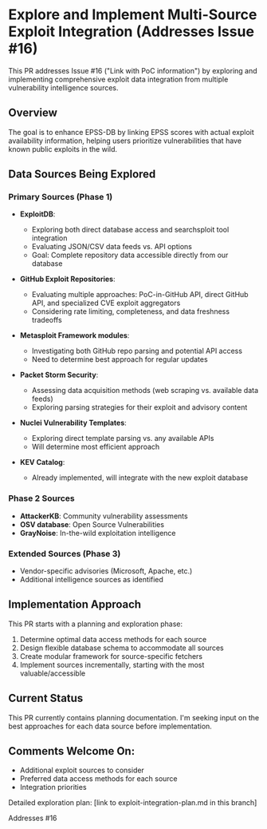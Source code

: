 # Explore and Implement Multi-Source Exploit Integration (Addresses Issue #16)

This PR addresses Issue #16 ("Link with PoC information") by exploring and implementing comprehensive exploit data integration from multiple vulnerability intelligence sources.

## Overview
The goal is to enhance EPSS-DB by linking EPSS scores with actual exploit availability information, helping users prioritize vulnerabilities that have known public exploits in the wild.

## Data Sources Being Explored

### Primary Sources (Phase 1)
- **ExploitDB**: 
  - Exploring both direct database access and searchsploit tool integration
  - Evaluating JSON/CSV data feeds vs. API options
  - Goal: Complete repository data accessible directly from our database

- **GitHub Exploit Repositories**: 
  - Evaluating multiple approaches: PoC-in-GitHub API, direct GitHub API, and specialized CVE exploit aggregators
  - Considering rate limiting, completeness, and data freshness tradeoffs

- **Metasploit Framework modules**:
  - Investigating both GitHub repo parsing and potential API access
  - Need to determine best approach for regular updates

- **Packet Storm Security**:
  - Assessing data acquisition methods (web scraping vs. available data feeds)
  - Exploring parsing strategies for their exploit and advisory content

- **Nuclei Vulnerability Templates**:
  - Exploring direct template parsing vs. any available APIs
  - Will determine most efficient approach

- **KEV Catalog**:
  - Already implemented, will integrate with the new exploit database

### Phase 2 Sources
- **AttackerKB**: Community vulnerability assessments
- **OSV database**: Open Source Vulnerabilities
- **GrayNoise**: In-the-wild exploitation intelligence

### Extended Sources (Phase 3)
- Vendor-specific advisories (Microsoft, Apache, etc.)
- Additional intelligence sources as identified

## Implementation Approach

This PR starts with a planning and exploration phase:
1. Determine optimal data access methods for each source
2. Design flexible database schema to accommodate all sources
3. Create modular framework for source-specific fetchers
4. Implement sources incrementally, starting with the most valuable/accessible

## Current Status
This PR currently contains planning documentation. I'm seeking input on the best approaches for each data source before implementation.

## Comments Welcome On:
- Additional exploit sources to consider
- Preferred data access methods for each source
- Integration priorities

Detailed exploration plan: [link to exploit-integration-plan.md in this branch]

Addresses #16
